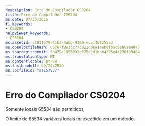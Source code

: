 ```yaml
---
description: Erro do Compilador CS0204
title: Erro do Compilador CS0204
ms.date: 07/20/2015
f1_keywords:
- CS0204
helpviewer_keywords:
- CS0204
ms.assetid: c1811479-41b3-4a0b-9160-ecc14bf255a3
ms.openlocfilehash: 6b767f883cc77d821db6a14eb8fb5c9eb81aa845
ms.sourcegitcommit: 5b475c1855b32cf78d2d1bbb4295e4c236f39464
ms.translationtype: MT
ms.contentlocale: pt-BR
ms.lasthandoff: 09/24/2020
ms.locfileid: "91157857"
---
```

# <a name="compiler-error-cs0204"></a>Erro do Compilador CS0204

Somente locais 65534 são permitidos  
  
 O limite de 65534 variáveis locais foi excedido em um método.
